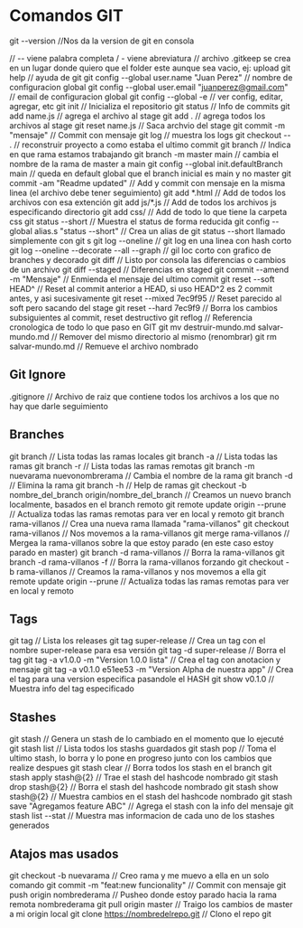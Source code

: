 # Comandos GIT

git --version //Nos da la version de git en consola

// -- viene palabra completa / - viene abreviatura
// archivo .gitkeep se crea en un lugar donde quiero que el folder este aunque sea vacio, ej: upload
git help // ayuda de git
git config --global user.name "Juan Perez" // nombre de configuracion global
git config --global user.email "juanperez@gmail.com" // email de configuracion global
git config --global -e // ver config, editar, agregar, etc
git init // Inicializa el repositorio
git status // Info de commits
git add name.js // agrega el archivo al stage
git add . // agrega todos los archivos al stage
git reset name.js // Saca archvio del stage
git commit -m "mensaje" // Commit con mensaje
git log // muestra los logs
git checkout -- . // reconstruir proyecto a como estaba el ultimo commit
git branch // Indica en que rama estamos trabajando
git branch -m master main // cambia el nombre de la rama de master a main
git config --global init.defaultBranch main // queda en default global que el branch inicial es main y no master
git commit -am "Readme updated" // Add y commit con mensaje en la misma linea (el archivo debe tener seguimiento)
git add \*.html // Add de todos los archivos con esa extención
git add js/\*.js // Add de todos los archivos js especificando directorio
git add css/ // Add de todo lo que tiene la carpeta css
git status --short // Muestra el status de forma reducida
git config --global alias.s "status --short" // Crea un alias de git status --short llamado simplemente con git s
git log --oneline // git log en una linea con hash corto
git log --oneline --decorate --all --graph // gil loc corto con grafico de branches y decorado
git diff // Listo por consola las diferencias o cambios de un archivo
git diff --staged // Diferencias en staged
git commit --amend -m "Mensaje" // Enmienda el mensaje del ultimo commit
git reset --soft HEAD^ // Reset al commit anterior a HEAD, si uso HEAD^2 es 2 commit antes, y asi sucesivamente
git reset --mixed 7ec9f95 // Reset parecido al soft pero sacando del stage
git reset --hard 7ec9f9 // Borra los cambios subsiguientes al commit, reset destructivo
git reflog // Referencia cronologica de todo lo que paso en GIT
git mv destruir-mundo.md salvar-mundo.md // Remover del mismo directorio al mismo (renombrar)
git rm salvar-mundo.md // Remueve el archivo nombrado

## Git Ignore

.gitignore // Archivo de raiz que contiene todos los archivos a los que no hay que darle seguimiento

## Branches

git branch // Lista todas las ramas locales
git branch -a // Lista todas las ramas
git branch -r // Lista todas las ramas remotas
git branch -m nuevarama nuevonombrerama // Cambia el nombre de la rama
git branch -d // Elimina la rama
git branch -h // Help de ramas
git checkout -b nombre_del_branch origin/nombre_del_branch // Creamos un nuevo branch localmente, basados en el branch remoto
git remote update origin --prune // Actualiza todas las ramas remotas para ver en local y remoto
git branch rama-villanos // Crea una nueva rama llamada "rama-villanos"
git checkout rama-villanos // Nos movemos a la rama-villanos
git merge rama-villanos // Mergea la rama-villanos sobre la que estoy parado (en este caso estoy parado en master)
git branch -d rama-villanos // Borra la rama-villanos
git branch -d rama-villanos -f // Borra la rama-villanos forzando
git checkout -b rama-villanos // Creamos la rama-villanos y nos movemos a ella
git remote update origin --prune // Actualiza todas las ramas remotas para ver en local y remoto

## Tags

git tag // Lista los releases
git tag super-release // Crea un tag con el nombre super-release para esa versión
git tag -d super-release // Borra el tag
git tag -a v1.0.0 -m "Version 1.0.0 lista" // Crea el tag con anotacion y mensaje
git tag -a v0.1.0 e51ee53 -m "Version Alpha de nuestra app" // Crea el tag para una version especifica pasandole el HASH
git show v0.1.0 // Muestra info del tag especificado

## Stashes

git stash // Genera un stash de lo cambiado en el momento que lo ejecuté
git stash list // Lista todos los stashs guardados
git stash pop // Toma el ultimo stash, lo borra y lo pone en progreso junto con los cambios que realize despues
git stash clear // Borra todos los stash en el branch
git stash apply stash@{2} // Trae el stash del hashcode nombrado
git stash drop stash@{2} // Borra el stash del hashcode nombrado
git stash show stash@{2} // Muestra cambios en el stash del hashcode nombrado
git stash save "Agregamos feature ABC" // Agrega el stash con la info del mensaje
git stash list --stat // Muestra mas informacion de cada uno de los stashes generados

## Atajos mas usados

git checkout -b nuevarama // Creo rama y me muevo a ella en un solo comando
git commit -m "feat:new funcionality" // Commit con mensaje
git push origin nombrederama // Pusheo donde estoy parado hacia la rama remota nombrederama
git pull origin master // Traigo los cambios de master a mi origin local
git clone https://nombredelrepo.git // Clono el repo git
